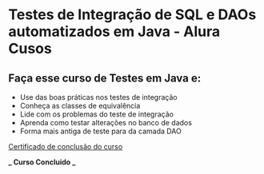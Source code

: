 # Testes de Integração de SQL e DAOs automatizados em Java - Alura Cusos

## Faça esse curso de Testes em Java e:
- Use das boas práticas nos testes de integração
- Conheça as classes de equivalência
- Lide com os problemas do teste de integração
- Aprenda como testar alterações no banco de dados
- Forma mais antiga de teste para da camada DAO

[Certificado de conclusão do curso](https://cursos.alura.com.br/certificate/105b4635-ff51-430e-b3aa-ae9dde9a57ed)

**_ Curso Concluido _**